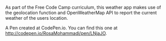 
As part of the Free Code Camp curriculum, this weather app makes use of the geolocation function and OpenWeatherMap API to report the current weather of the users location. 


A Pen created at CodePen.io. You can find this one at http://codepen.io/RosaMohammadi/pen/LNjaJO.

 
